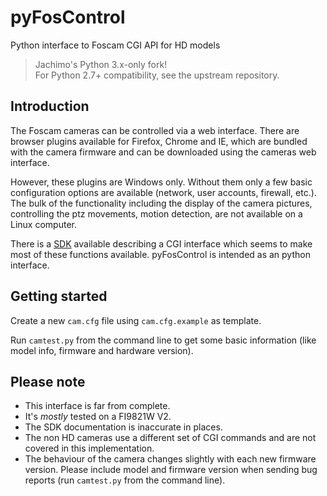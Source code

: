 pyFosControl
============

Python interface to Foscam CGI API for HD models

> Jachimo's Python 3.x-only fork!  
> For Python 2.7+ compatibility, see the upstream repository.


Introduction
------------

The Foscam cameras can be controlled via a web interface.  There are browser plugins available for Firefox,
Chrome and IE, which are bundled with the camera firmware and can be downloaded using the cameras web interface.

However, these plugins are Windows only.  Without them only a few basic configuration options are available (network,
user accounts, firewall, etc.).  The bulk of the functionality including the display of the camera pictures,
controlling the ptz movements, motion detection, are not available on a Linux computer.

There is a [SDK](http://foscam.us/forum/cgi-sdk-for-hd-camera-t6045.html#p28979 "SDK for HD cameras") available
describing a CGI interface which seems to make most of these functions available. pyFosControl is intended as an
python interface.


Getting started
---------------

Create a new `cam.cfg` file using `cam.cfg.example` as template.

Run `camtest.py` from the command line to get some basic information (like model info, firmware and hardware version).


Please note
-----------

* This interface is far from complete.
* It's *mostly* tested on a FI9821W V2.
* The SDK documentation is inaccurate in places.
* The non HD cameras use a different set of CGI commands and are not covered in this implementation.
* The behaviour of the camera changes slightly with each new firmware version.  Please include model and firmware version when sending bug reports (run `camtest.py` from the command line).


